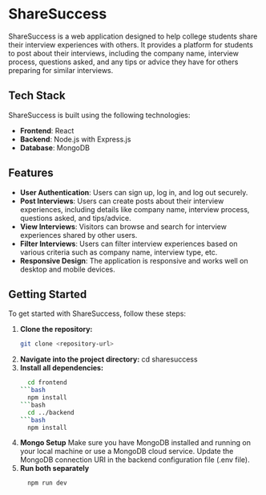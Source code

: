 # ShareSuccess

ShareSuccess is a web application designed to help college students share their interview experiences with others. It provides a platform for students to post about their interviews, including the company name, interview process, questions asked, and any tips or advice they have for others preparing for similar interviews.

## Tech Stack

ShareSuccess is built using the following technologies:

- **Frontend**: React
- **Backend**: Node.js with Express.js
- **Database**: MongoDB

## Features

- **User Authentication**: Users can sign up, log in, and log out securely.
- **Post Interviews**: Users can create posts about their interview experiences, including details like company name, interview process, questions asked, and tips/advice.
- **View Interviews**: Visitors can browse and search for interview experiences shared by other users.
- **Filter Interviews**: Users can filter interview experiences based on various criteria such as company name, interview type, etc.
- **Responsive Design**: The application is responsive and works well on desktop and mobile devices.

## Getting Started

To get started with ShareSuccess, follow these steps:

1. **Clone the repository:**
   ```bash
   git clone <repository-url>
2. **Navigate into the project directory:**
     cd sharesuccess
3. **Install all dependencies:**
   ```bash
     cd frontend
   ```bash
     npm install
   ```bash
     cd ../backend
   ```bash
     npm install
5. **Mongo Setup**
     Make sure you have MongoDB installed and running on your local machine or use a MongoDB cloud service.
     Update the MongoDB connection URI in the backend configuration file (.env file).
6.  **Run both separately**
    ```bash
      npm run dev
   
